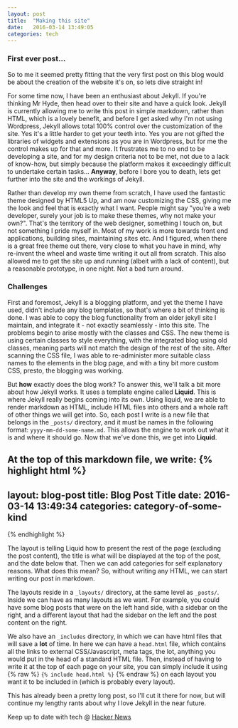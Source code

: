 ```yaml
---
layout: post
title:  "Making this site"
date:   2016-03-14 13:49:05
categories: tech
---
```


### First ever post... 

So to me it seemed pretty fitting that the very first post on this blog would be
about the creation of the website it's on, so lets dive straight in!

For some time now, I have been an enthusiast about Jekyll. If you're thinking Mr
Hyde, then head over to their site and have a quick look. Jekyll is currently
allowing me to write this post in simple markdown, rather than HTML, which is a 
lovely benefit, and before I get asked why I'm not using Wordpress, Jekyll
allows total 100% control over the customization of the site. Yes it's a little
harder to get your teeth into. Yes you are not gifted the libraries of widgets
and extensions as you are in Wordpress, but for me the control makes up for that
and more. It frustrates me to no end to be developing a site, and for my design
criteria not to be met, not due to a lack of know-how, but simply because the
platform makes it exceedingly difficult to undertake certain tasks... <strong>Anyway</strong>, 
before I bore you to death, lets get further into the site and the workings of Jekyll.

Rather than develop my own theme from scratch, I have used the fantastic theme
designed by HTML5 Up, and am now customizing the CSS, giving me the look and
feel that is exactly what I want. People might say "you're a web developer,
surely your job is to make these themes, why not make your own?". That's the
territory of the web designer, something I touch on, but not something I pride
myself in. Most of my work is more towards front end applications, building
sites, maintaining sites etc. And I figured, when there is a great free theme
out there, very close to what you have in mind, why re-invent the wheel and
waste time writing it out all from scratch. This also allowed me to get the site
up and running (albeit with a lack of content), but a reasonable prototype, in
one night. Not a bad turn around.

### Challenges

First and foremost, Jekyll is a blogging platform, and yet the theme I have
used, didn't include any blog templates, so that's where a bit of thinking is
done. I was able to copy the blog functionality from an older jekyll site I
maintain, and integrate it - not exactly seamlessly - into this site. The
problems begin to arise mostly with the classes and CSS. The new theme is using
certain classes to style everything, with the integrated blog using old classes,
meaning parts will not match the design of the rest of the site. After scanning
the CSS file, I was able to re-administer more suitable class names to the
elements in the blog page, and with a tiny bit more custom CSS, presto, the
blogging was working.

But <strong>how</strong> exactly does the blog work? To answer this, we'll talk
a bit more about how Jekyll works. It uses a template engine called **Liquid**.
This is where Jekyll really begins coming into its own. Using liquid, we are
able to render markdown as HTML, include HTML files into others and a whole raft
of other things we will get into. So, each post I write is a new file that
belongs in the `_posts/` directory, and it must be names in the following
format: `yyyy-mm-dd-some-name.md`. This allows the engine to work out what it is
and where it should go. Now that we've done this, we get into **Liquid**.

At the top of this markdown file, we write:
{% highlight html %}
---
layout: blog-post
title: Blog Post Title
date: 2016-03-14 13:49:34
categories: category-of-some-kind
---
{% endhighlight %}

The layout is telling Liquid how to present the rest of the page (excluding the
post content), the title is what will be displayed at the top of the post, and
the date below that. Then we can add categories for self explanatory reasons.
What does this mean? So, without writing any HTML, we can start writing our post
in markdown.

The layouts reside in a `_layouts/` directory, at the same level as `_posts/`.
Inside we can have as many layouts as we want. For example, you could have some
blog posts that were on the left hand side, with a sidebar on the right, and a
different layout that had the sidebar on the left and the post content on the
right. 

We also have an `_includes` directory, in which we can have html files that will
save a <strong>lot</strong> of time. In here we can have a `head.html` file,
which contains all the links to external CSS/Javascript, meta tags, the lot,
anything you would put in the head of a standard HTML file. Then, instead of
having to write it at the top of each page on your site, you can simply include
it using {% raw %} `{% include head.html %}` {% endraw %} on each layout you want it to be included in
(which is probably every layout). 

This has already been a pretty long post, so I'll cut it there for now, but will
continue my lengthy rants about why I love Jekyll in the near future.

Keep up to date with tech @ [Hacker News](https://news.ycombinator.com/)




[jekyll]:      http://jekyllrb.com
[jekyll-gh]:   https://github.com/jekyll/jekyll
[jekyll-help]: https://github.com/jekyll/jekyll-help
